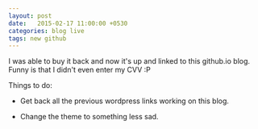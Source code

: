 ```yaml
---
layout: post
date:   2015-02-17 11:00:00 +0530
categories: blog live 
tags: new github
---
```


I was able to buy it back and now it's up and linked to this github.io blog. Funny is that I didn't even enter my CVV :P

Things to do:
* Get back all the previous wordpress links working on this blog.

* Change the theme to something less sad.

